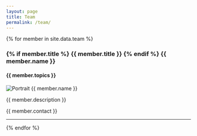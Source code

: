 ```yaml
---
layout: page
title: Team
permalink: /team/
---
```


<!-- The infos of each member are maintained in `_data/team.yml` -->
{% for member in site.data.team %}
  <a name="{{ member.id}}"/>
  <h3>
    {% if member.title %}
      {{ member.title }}
    {% endif %}
    {{ member.name }}
  </h3>
  <h4>{{ member.topics }}</h4>
  <img src="{{ member.image }}" alt="Portrait {{ member.name }}" class="team__portrait">
  <p>{{ member.description }}</p>
  {{ member.contact }}
  <hr>
{% endfor %}
